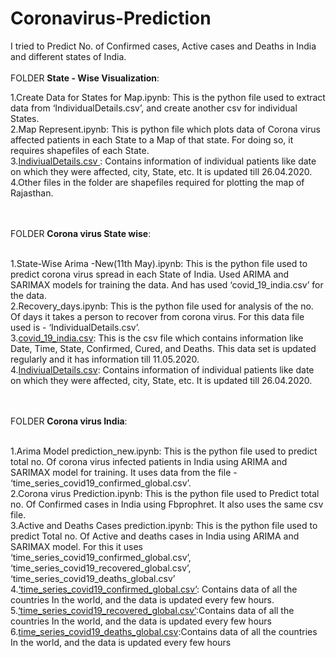 # Coronavirus-Prediction
I tried to Predict No. of Confirmed cases, Active cases and Deaths in India and different states of India.
<br><br>
FOLDER <b>State - Wise Visualization</b>:

1.Create Data for States for Map.ipynb: This is the python file used to extract data from ‘IndividualDetails.csv’, and create another csv for individual States.
<br>2.Map Represent.ipynb: This is python file which plots data of Corona virus affected patients in each State to a Map of that state. For doing so, it requires shapefiles of each State.
<br>3.<a href = 'https://www.kaggle.com/sudalairajkumar/covid19-in-india#IndividualDetails.csv'>IndiviualDetails.csv </a>: Contains information of individual patients like date on which they were affected, city, State, etc. It is updated till 26.04.2020.
<br>4.Other files in the folder are shapefiles required for plotting the map of Rajasthan.

<br><br>
FOLDER <b>Corona virus State wise</b>:

<br>1.State-Wise Arima -New(11th May).ipynb: This is the python file used to predict corona virus spread in each State of India. Used ARIMA and SARIMAX models for training the data. And has used ‘covid_19_india.csv’ for the data.
<br>2.Recovery_days.ipynb: This is the python file used for analysis of the no. Of days it takes a person to recover from corona virus. For this data file used is - ‘IndividualDetails.csv’.
<br>3.<a href = "https://www.kaggle.com/sudalairajkumar/covid19-in-india">covid_19_india.csv</a>: This is the csv file which contains information like Date, Time, State, Confirmed, Cured, and Deaths. This data set is updated regularly and it has information till 11.05.2020.
<br>4.<a href = 'https://www.kaggle.com/sudalairajkumar/covid19-in-india#IndividualDetails.csv'>IndiviualDetails.csv</a>: Contains information of individual patients like date on which they were affected, city, State, etc. It is updated till 26.04.2020.


<br><br>
FOLDER <b>Corona virus India</b>:

<br>1.Arima Model prediction_new.ipynb: This is the python file used to predict total no. Of corona virus infected patients in India using ARIMA and SARIMAX model for training. It uses data from the file - ‘time_series_covid19_confirmed_global.csv’.
<br>2.Corona virus Prediction.ipynb: This is the python file used to Predict total no. Of Confirmed cases in India using Fbprophret. It also uses the same csv file.
<br>3.Active and Deaths Cases prediction.ipynb: This is the python file used to predict Total no. Of Active and deaths cases in India using ARIMA and SARIMAX model. For this it uses ‘time_series_covid19_confirmed_global.csv’, ‘time_series_covid19_recovered_global.csv’,
‘time_series_covid19_deaths_global.csv’
<br>4.<a href = "https://github.com/CSSEGISandData/COVID-19/blob/master/csse_covid_19_data/csse_covid_19_time_series/time_series_covid19_confirmed_global.csv">‘time_series_covid19_confirmed_global.csv’</a>: Contains data of all the countries In the world, and the data is updated every few hours.
<br>5.<a href = "https://github.com/CSSEGISandData/COVID-19/blob/master/csse_covid_19_data/csse_covid_19_time_series/time_series_covid19_recovered_global.csv">‘time_series_covid19_recovered_global.csv’</a>:Contains data of all the countries In the world, and the data is updated every few hours
<br>6.<a href = "https://github.com/CSSEGISandData/COVID-19/blob/master/csse_covid_19_data/csse_covid_19_time_series/time_series_covid19_deaths_global.csv">time_series_covid19_deaths_global.csv</a>:Contains data of all the countries In the world, and the data is updated every few hours
